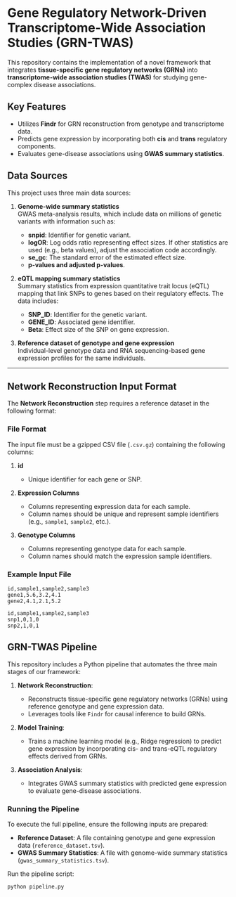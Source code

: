 # Gene Regulatory Network-Driven Transcriptome-Wide Association Studies (GRN-TWAS)

This repository contains the implementation of a novel framework that integrates **tissue-specific gene regulatory networks (GRNs)** into **transcriptome-wide association studies (TWAS)** for studying gene-complex disease associations.

## Key Features
- Utilizes **Findr** for GRN reconstruction from genotype and transcriptome data.
- Predicts gene expression by incorporating both **cis** and **trans** regulatory components.
- Evaluates gene-disease associations using **GWAS summary statistics**.

## Data Sources
This project uses three main data sources:

1. **Genome-wide summary statistics**  
   GWAS meta-analysis results, which include data on millions of genetic variants with information such as:
   - **snpid**: Identifier for genetic variant.
   - **logOR**: Log odds ratio representing effect sizes. If other statistics are used (e.g., beta values), adjust the association code accordingly.
   - **se_gc**: The standard error of the estimated effect size.
   - **p-values and adjusted p-values**.

2. **eQTL mapping summary statistics**  
   Summary statistics from expression quantitative trait locus (eQTL) mapping that link SNPs to genes based on their regulatory effects. The data includes:
   - **SNP_ID**: Identifier for the genetic variant.
   - **GENE_ID**: Associated gene identifier.
   - **Beta**: Effect size of the SNP on gene expression.

3. **Reference dataset of genotype and gene expression**  
   Individual-level genotype data and RNA sequencing-based gene expression profiles for the same individuals.

---

## Network Reconstruction Input Format
The **Network Reconstruction** step requires a reference dataset in the following format:

### File Format
The input file must be a gzipped CSV file (`.csv.gz`) containing the following columns:

1. **id**  
   - Unique identifier for each gene or SNP.

2. **Expression Columns**  
   - Columns representing expression data for each sample.
   - Column names should be unique and represent sample identifiers (e.g., `sample1`, `sample2`, etc.).

3. **Genotype Columns**  
   - Columns representing genotype data for each sample.
   - Column names should match the expression sample identifiers.

### Example Input File
```csv
id,sample1,sample2,sample3
gene1,5.6,3.2,4.1
gene2,4.1,2.1,5.2
```
```csv
id,sample1,sample2,sample3
snp1,0,1,0
snp2,1,0,1
```




## GRN-TWAS Pipeline

This repository includes a Python pipeline that automates the three main stages of our framework:

1. **Network Reconstruction**: 
   - Reconstructs tissue-specific gene regulatory networks (GRNs) using reference genotype and gene expression data.
   - Leverages tools like `Findr` for causal inference to build GRNs.

2. **Model Training**: 
   - Trains a machine learning model (e.g., Ridge regression) to predict gene expression by incorporating cis- and trans-eQTL regulatory effects derived from GRNs.

3. **Association Analysis**: 
   - Integrates GWAS summary statistics with predicted gene expression to evaluate gene-disease associations.

### Running the Pipeline

To execute the full pipeline, ensure the following inputs are prepared:
- **Reference Dataset**: A file containing genotype and gene expression data (`reference_dataset.tsv`).
- **GWAS Summary Statistics**: A file with genome-wide summary statistics (`gwas_summary_statistics.tsv`).

Run the pipeline script:

```bash
python pipeline.py